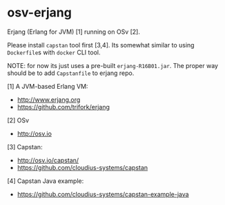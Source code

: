 osv-erjang
==========

Erjang (Erlang for JVM) [1] running on OSv [2].

Please install `capstan` tool first [3,4].
Its somewhat similar to using `Dockerfile`s with `docker` CLI tool.

NOTE: for now its just uses a pre-built `erjang-R16B01.jar`.
The proper way should be to add `Capstanfile` to erjang repo.


[1] A JVM-based Erlang VM:
- http://www.erjang.org
- https://github.com/trifork/erjang

[2] OSv
- http://osv.io

[3] Capstan:
- http://osv.io/capstan/
- https://github.com/cloudius-systems/capstan

[4] Capstan Java example:
- https://github.com/cloudius-systems/capstan-example-java
